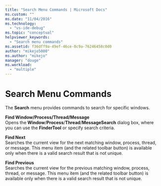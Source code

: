 ```yaml
---
title: "Search Menu Commands | Microsoft Docs"
ms.custom: ""
ms.date: "11/04/2016"
ms.technology: 
  - "vs-ide-debug"
ms.topic: "conceptual"
helpviewer_keywords: 
  - "Search menu commands"
ms.assetid: f36dff9a-49ef-46ce-8c9a-76246458c0d0
author: "mikejo5000"
ms.author: "mikejo"
manager: "douge"
ms.workload: 
  - "multiple"
---
```

# Search Menu Commands
The **Search** menu provides commands to search for specific windows.  
  
 **Find Window/Process/Thread/Message**  
 Opens the **Window**/**Process**/**Thread**/**MessageSearch** dialog box, where you can use the **FinderTool** or specify search criteria.  
  
 **Find Next**  
 Searches the current view for the next matching window, process, thread, or message. This menu item (and the related toolbar button) is available only when there is a valid search result that is not unique.  
  
 **Find Previous**  
 Searches the current view for the previous matching window, process, thread, or message. This menu item (and the related toolbar button) is available only when there is a valid search result that is not unique.